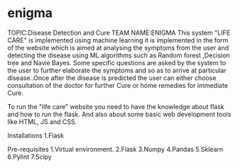 # enigma
TOPIC:Disease Detection and Cure
TEAM NAME:ENIGMA
This system "LIFE CARE" is implemented using machine learning it is implemented in the form of the website which is aimed at analysing the symptoms from the user and detecting the disease using ML algorithms such as Random forest ,Decision tree and Navie Bayes.
Some specific questions are asked by the system to the user to further elaborate  the symptoms and so as to arrive at particular disease..Once after the disease is predicted the user can either choose consultation of the doctor for further Cure or home remedies for immediate Cure.

To run the "life care" website you need to have the knowledge about flask and how to run the flask.
And also about some basic web development tools like HTML, JS and CSS.

Installations 
1.Flask

Pre-requisites
1.Virtual environment.
2.Flask
3.Numpy 
4.Pandas
5.Sklearn
6.Pylint
7.Scipy


